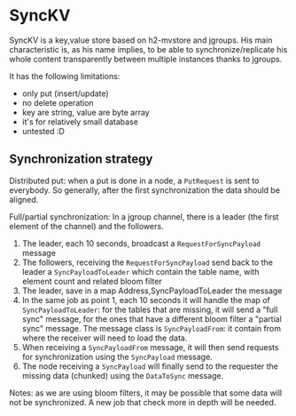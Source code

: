 SyncKV
======

SyncKV is a key,value store based on h2-mvstore and jgroups.
His main characteristic is, as his name implies, to be able to 
synchronize/replicate his whole content transparently between multiple 
instances thanks to jgroups.

It has the following limitations:

 - only put (insert/update)
 - no delete operation
 - key are string, value are byte array
 - it's for relatively small database
 - untested :D
 
 
 
 Synchronization strategy
 ------------------------
 
 Distributed put: when a put is done in a node, a `PutRequest` is sent to everybody. So generally, after the first
 synchronization the data should be aligned.
 
 
 Full/partial synchronization: In a jgroup channel, there is a leader (the first element of the channel) 
 and the followers.
 
 1. The leader, each 10 seconds, broadcast a `RequestForSyncPayload` message
 2. The followers, receiving the `RequestForSyncPayload` send back to the 
    leader a `SyncPayloadToLeader` which contain the table name, with 
    element count and related bloom filter
 3. The leader, save in a map Address,SyncPayloadToLeader the message
 4. In the same job as point 1, each 10 seconds it will handle the map of `SyncPayloadToLeader`:
    for the tables that are missing, it will send a "full sync" message, for the ones that have
    a different bloom filter a "partial sync" message. 
    The message class is `SyncPayloadFrom`: it contain from where the receiver will need to load the data.
 5. When receiving a `SyncPayloadFrom` message, it will then send requests for synchronization using the `SyncPayload`
    message.
 6. The node receiving a `SyncPayload` will finally send to the requester the missing data 
    (chunked) using the `DataToSync` message.
 
 Notes: as we are using bloom filters, it may be possible that some data will not be synchronized. A new job that
 check more in depth will be needed.